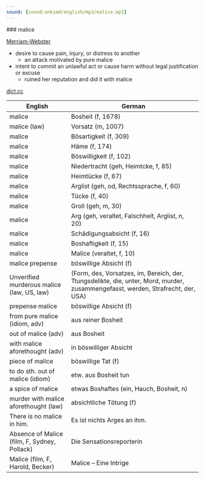 ```yaml
---
sound: [sound:ankimd/english/mp3/malice.mp3]
---
```


\### malice

[Merriam-Webster](https://www.merriam-webster.com/dictionary/malice)

- desire to cause pain, injury, or distress to another
    - an attack motivated by pure malice
- intent to commit an unlawful act or cause harm without legal justification or excuse
    - ruined her reputation and did it with malice

[dict.cc](https://www.dict.cc/malice)

| English        | German       |
| -------------- | ------------ |
| malice | Bosheit (f, 1678) |
| malice (law) | Vorsatz (m, 1007) |
| malice | Bösartigkeit (f, 309) |
| malice | Häme (f, 174) |
| malice | Böswilligkeit (f, 102) |
| malice | Niedertracht (geh, Heimtcke, f, 85) |
| malice | Heimtücke (f, 67) |
| malice | Arglist (geh, od, Rechtssprache, f, 60) |
| malice | Tücke (f, 40) |
| malice | Groll (geh, m, 30) |
| malice | Arg (geh, veraltet, Falschheit, Arglist, n, 20) |
| malice | Schädigungsabsicht (f, 16) |
| malice | Boshaftigkeit (f, 15) |
| malice | Malice (veraltet, f, 10) |
| malice prepense | böswillige Absicht (f) |
| Unverified murderous malice (law, US, law) |  (Form, des, Vorsatzes, im, Bereich, der, Ttungsdelikte, die, unter, Mord, murder, zusammengefasst, werden, Strafrecht, der, USA) |
| prepense malice | böswillige Absicht (f) |
| from pure malice (idiom, adv) | aus reiner Bosheit |
| out of malice (adv) | aus Bosheit |
| with malice aforethought (adv) | in böswilliger Absicht |
| piece of malice | böswillige Tat (f) |
| to do sth. out of malice (idiom) | etw. aus Bosheit tun |
| a spice of malice | etwas Boshaftes (ein, Hauch, Bosheit, n) |
| murder with malice aforethought (law) | absichtliche Tötung (f) |
| There is no malice in him. | Es ist nichts Arges an ihm. |
| Absence of Malice (film, F, Sydney, Pollack) | Die Sensationsreporterin |
| Malice (film, F, Harold, Becker) | Malice – Eine Intrige |
